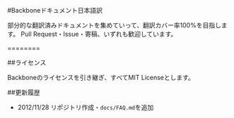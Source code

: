 #Backboneドキュメント日本語訳

部分的な翻訳済みドキュメントを集めていって、翻訳カバー率100%を目指します。
Pull Request・Issue・寄稿、いずれも歓迎しています。

========

##ライセンス

Backboneのライセンスを引き継ぎ、すべてMIT Licenseとします。

##更新履歴

+  2012/11/28 リポジトリ作成・`docs/FAQ.md`を追加